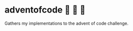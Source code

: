 # adventofcode :christmas_tree: :santa: :gift:

Gathers my implementations to the advent of code challenge.
